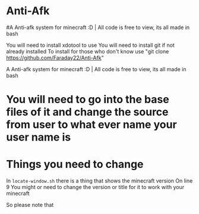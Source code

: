 # Anti-Afk
#A Anti-afk system for minecraft :D | All code is free to view, its all made in bash

You will need to install xdotool to use
You will need to install git if not already installed
To install for those who don't know use "git clone https://github.com/Faraday22/Anti-Afk"

A Anti-afk system for minecraft :D | All code is free to view, its all made in bash
# You will need to go into the base files of it and change the source from user to what ever name your user name is


# Things you need to change

In ```locate-window.sh``` there is a thing that shows the minecraft version
On line 9
You might or need to change the version or title for it to work with your minecraft

So please note that

